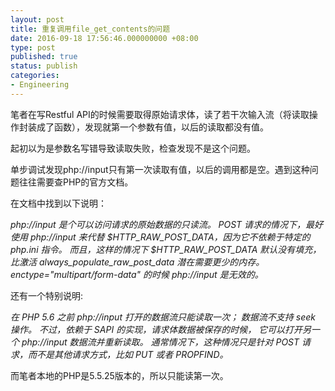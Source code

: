 ```yaml
---
layout: post
title: 重复调用file_get_contents的问题
date: 2016-09-18 17:56:46.000000000 +08:00
type: post
published: true
status: publish
categories:
- Engineering
---
```

笔者在写Restful API的时候需要取得原始请求体，读了若干次输入流（将读取操作封装成了函数），发现就第一个参数有值，以后的读取都没有值。

起初以为是参数名写错导致读取失败，检查发现不是这个问题。

单步调试发现php://input只有第一次读取有值，以后的调用都是空。遇到这种问题往往需要查PHP的官方文档。

在文档中找到以下说明：

*php://input 是个可以访问请求的原始数据的只读流。 POST 请求的情况下，最好使用 php://input 来代替 $HTTP_RAW_POST_DATA，因为它不依赖于特定的 php.ini 指令。 而且，这样的情况下 $HTTP_RAW_POST_DATA 默认没有填充， 比激活 always_populate_raw_post_data 潜在需要更少的内存。 enctype="multipart/form-data" 的时候 php://input 是无效的。*

还有一个特别说明:

*在 PHP 5.6 之前 php://input 打开的数据流只能读取一次； 数据流不支持 seek 操作。 不过，依赖于 SAPI 的实现，请求体数据被保存的时候， 它可以打开另一个 php://input 数据流并重新读取。 通常情况下，这种情况只是针对 POST 请求，而不是其他请求方式，比如 PUT 或者 PROPFIND。*

而笔者本地的PHP是5.5.25版本的，所以只能读第一次。